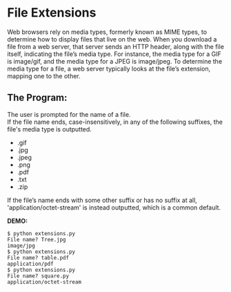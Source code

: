 # File Extensions

Web browsers rely on media types, formerly known as MIME types, to determine how to display files that live on the web. 
When you download a file from a web server, that server sends an HTTP header, along with the file itself, indicating the file’s media type. 
For instance, the media type for a GIF is image/gif, and the media type for a JPEG is image/jpeg. 
To determine the media type for a file, a web server typically looks at the file’s extension, mapping one to the other.


## The Program:

The user is prompted for the name of a file.  
If the file name ends, case-insensitively, in any of the following suffixes, the file's media type is outputted.
* .gif
* .jpg
* .jpeg
* .png
* .pdf
* .txt
* .zip    
  
If the file’s name ends with some other suffix or has no suffix at all, 'application/octet-stream' is instead outputted, which is a common default.

**DEMO:**

```
$ python extensions.py
File name? Tree.jpg
image/jpg
$ python extensions.py
File name? table.pdf
application/pdf
$ python extensions.py
File name? square.py
application/octet-stream
```

